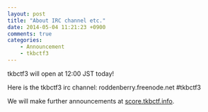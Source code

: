 ```yaml
---
layout: post
title: "About IRC channel etc."
date: 2014-05-04 11:21:23 +0900
comments: true
categories: 
    - Announcement
    - tkbctf3
---
```


tkbctf3 will open at 12:00 JST today!

Here is the tkbctf3 irc channel: roddenberry.freenode.net #tkbctf3

We will make further announcements at [score.tkbctf.info](http://score.tkbctf.info).

